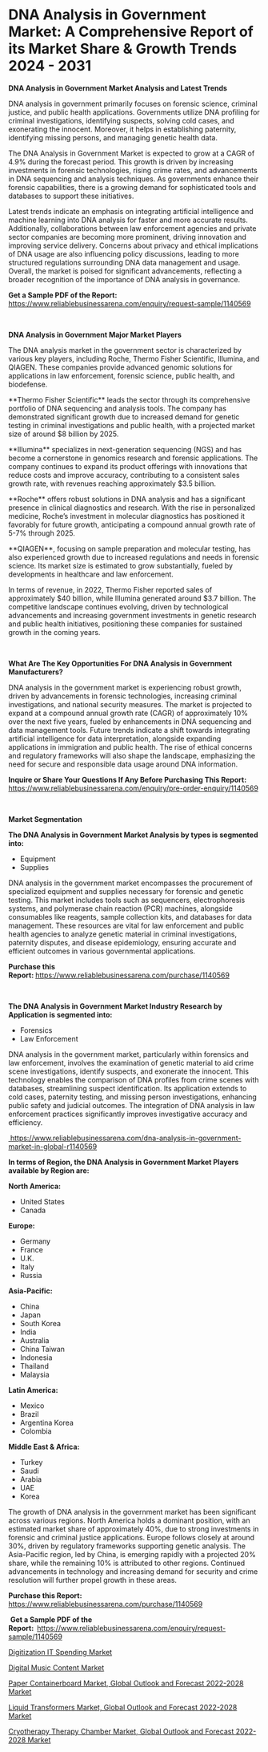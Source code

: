 <p><h1>DNA Analysis in Government Market: A Comprehensive Report of its Market Share & Growth Trends 2024 - 2031</h1></p><p><strong>DNA Analysis in Government Market Analysis and Latest Trends</strong></p>
<p><p>DNA analysis in government primarily focuses on forensic science, criminal justice, and public health applications. Governments utilize DNA profiling for criminal investigations, identifying suspects, solving cold cases, and exonerating the innocent. Moreover, it helps in establishing paternity, identifying missing persons, and managing genetic health data.</p><p>The DNA Analysis in Government Market is expected to grow at a CAGR of 4.9% during the forecast period. This growth is driven by increasing investments in forensic technologies, rising crime rates, and advancements in DNA sequencing and analysis techniques. As governments enhance their forensic capabilities, there is a growing demand for sophisticated tools and databases to support these initiatives.</p><p>Latest trends indicate an emphasis on integrating artificial intelligence and machine learning into DNA analysis for faster and more accurate results. Additionally, collaborations between law enforcement agencies and private sector companies are becoming more prominent, driving innovation and improving service delivery. Concerns about privacy and ethical implications of DNA usage are also influencing policy discussions, leading to more structured regulations surrounding DNA data management and usage. Overall, the market is poised for significant advancements, reflecting a broader recognition of the importance of DNA analysis in governance.</p></p>
<p><strong>Get a Sample PDF of the Report:&nbsp;</strong> <a href="https://www.reliablebusinessarena.com/enquiry/request-sample/1140569?utm_campaign=1174&utm_medium=2&utm_source=Github&utm_content=ia&utm_term=14102024&utm_id=dna-analysis-in-government">https://www.reliablebusinessarena.com/enquiry/request-sample/1140569</a></p>
<p>&nbsp;</p>
<p><strong>DNA Analysis in Government Major Market Players</strong></p>
<p><p>The DNA analysis market in the government sector is characterized by various key players, including Roche, Thermo Fisher Scientific, Illumina, and QIAGEN. These companies provide advanced genomic solutions for applications in law enforcement, forensic science, public health, and biodefense.</p><p>**Thermo Fisher Scientific** leads the sector through its comprehensive portfolio of DNA sequencing and analysis tools. The company has demonstrated significant growth due to increased demand for genetic testing in criminal investigations and public health, with a projected market size of around $8 billion by 2025.</p><p>**Illumina** specializes in next-generation sequencing (NGS) and has become a cornerstone in genomics research and forensic applications. The company continues to expand its product offerings with innovations that reduce costs and improve accuracy, contributing to a consistent sales growth rate, with revenues reaching approximately $3.5 billion.</p><p>**Roche** offers robust solutions in DNA analysis and has a significant presence in clinical diagnostics and research. With the rise in personalized medicine, Roche’s investment in molecular diagnostics has positioned it favorably for future growth, anticipating a compound annual growth rate of 5-7% through 2025.</p><p>**QIAGEN**, focusing on sample preparation and molecular testing, has also experienced growth due to increased regulations and needs in forensic science. Its market size is estimated to grow substantially, fueled by developments in healthcare and law enforcement.</p><p>In terms of revenue, in 2022, Thermo Fisher reported sales of approximately $40 billion, while Illumina generated around $3.7 billion. The competitive landscape continues evolving, driven by technological advancements and increasing government investments in genetic research and public health initiatives, positioning these companies for sustained growth in the coming years.</p></p>
<p>&nbsp;</p>
<p><strong>What Are The Key Opportunities For DNA Analysis in Government Manufacturers?</strong></p>
<p><p>DNA analysis in the government market is experiencing robust growth, driven by advancements in forensic technologies, increasing criminal investigations, and national security measures. The market is projected to expand at a compound annual growth rate (CAGR) of approximately 10% over the next five years, fueled by enhancements in DNA sequencing and data management tools. Future trends indicate a shift towards integrating artificial intelligence for data interpretation, alongside expanding applications in immigration and public health. The rise of ethical concerns and regulatory frameworks will also shape the landscape, emphasizing the need for secure and responsible data usage around DNA information.</p></p>
<p><strong>Inquire or Share Your Questions If Any Before Purchasing This Report:</strong> <a href="https://www.reliablebusinessarena.com/enquiry/pre-order-enquiry/1140569?utm_campaign=1174&utm_medium=2&utm_source=Github&utm_content=ia&utm_term=14102024&utm_id=dna-analysis-in-government">https://www.reliablebusinessarena.com/enquiry/pre-order-enquiry/1140569</a></p>
<p>&nbsp;</p>
<p><strong>Market Segmentation</strong></p>
<p><strong>The DNA Analysis in Government Market Analysis by types is segmented into:</strong></p>
<p><ul><li>Equipment</li><li>Supplies</li></ul></p>
<p><p>DNA analysis in the government market encompasses the procurement of specialized equipment and supplies necessary for forensic and genetic testing. This market includes tools such as sequencers, electrophoresis systems, and polymerase chain reaction (PCR) machines, alongside consumables like reagents, sample collection kits, and databases for data management. These resources are vital for law enforcement and public health agencies to analyze genetic material in criminal investigations, paternity disputes, and disease epidemiology, ensuring accurate and efficient outcomes in various governmental applications.</p></p>
<p><strong>Purchase this Report:&nbsp;</strong><a href="https://www.reliablebusinessarena.com/purchase/1140569?utm_campaign=1174&utm_medium=2&utm_source=Github&utm_content=ia&utm_term=14102024&utm_id=dna-analysis-in-government">https://www.reliablebusinessarena.com/purchase/1140569</a></p>
<p>&nbsp;</p>
<p><strong>The DNA Analysis in Government Market Industry Research by Application is segmented into:</strong></p>
<p><ul><li>Forensics</li><li>Law Enforcement</li></ul></p>
<p><p>DNA analysis in the government market, particularly within forensics and law enforcement, involves the examination of genetic material to aid crime scene investigations, identify suspects, and exonerate the innocent. This technology enables the comparison of DNA profiles from crime scenes with databases, streamlining suspect identification. Its application extends to cold cases, paternity testing, and missing person investigations, enhancing public safety and judicial outcomes. The integration of DNA analysis in law enforcement practices significantly improves investigative accuracy and efficiency.</p></p>
<p><a href="https://www.reliablebusinessarena.com/dna-analysis-in-government-market-in-global-r1140569?utm_campaign=1174&utm_medium=2&utm_source=Github&utm_content=ia&utm_term=14102024&utm_id=dna-analysis-in-government">&nbsp;https://www.reliablebusinessarena.com/dna-analysis-in-government-market-in-global-r1140569</a></p>
<p><strong>In terms of Region, the DNA Analysis in Government Market Players available by Region are:</strong></p>
<p>
    <p> <strong> North America: </strong>
        <ul>
            <li>United States</li>
            <li>Canada</li>
        </ul>
        </p> 
    <p> <strong> Europe: </strong>
        <ul>
            <li>Germany</li>
            <li>France</li>
            <li>U.K.</li>
            <li>Italy</li>
            <li>Russia</li>
        </ul>
        </p> 
    <p> <strong> Asia-Pacific: </strong>
        <ul>
            <li>China</li>
            <li>Japan</li>
            <li>South Korea</li>
            <li>India</li>
            <li>Australia</li>
            <li>China Taiwan</li>
            <li>Indonesia</li>
            <li>Thailand</li>
            <li>Malaysia</li>
        </ul>
        </p> 
    <p> <strong> Latin America: </strong>
        <ul>
            <li>Mexico</li>
            <li>Brazil</li>
            <li>Argentina Korea</li>
            <li>Colombia</li>
        </ul>
        </p> 
    <p> <strong> Middle East & Africa: </strong>
        <ul>
            <li>Turkey</li>
            <li>Saudi</li>
            <li>Arabia</li>
            <li>UAE</li>
            <li>Korea</li>
        </ul>
    </p>
    </p>
<p><p>The growth of DNA analysis in the government market has been significant across various regions. North America holds a dominant position, with an estimated market share of approximately 40%, due to strong investments in forensic and criminal justice applications. Europe follows closely at around 30%, driven by regulatory frameworks supporting genetic analysis. The Asia-Pacific region, led by China, is emerging rapidly with a projected 20% share, while the remaining 10% is attributed to other regions. Continued advancements in technology and increasing demand for security and crime resolution will further propel growth in these areas.</p></p>
<p><strong>Purchase this Report: </strong><a href="https://www.reliablebusinessarena.com/purchase/1140569?utm_campaign=1174&utm_medium=2&utm_source=Github&utm_content=ia&utm_term=14102024&utm_id=dna-analysis-in-government">https://www.reliablebusinessarena.com/purchase/1140569</a></p>
<p>&nbsp;<strong>Get a Sample PDF of the Report:&nbsp;&nbsp;</strong><a href="https://www.reliablebusinessarena.com/enquiry/request-sample/1140569?utm_campaign=1174&utm_medium=2&utm_source=Github&utm_content=ia&utm_term=14102024&utm_id=dna-analysis-in-government">https://www.reliablebusinessarena.com/enquiry/request-sample/1140569</a></p>
<p><strong></strong></p>
<p><p><a href="https://github.com/raymederonmot/Market-Research-Report-List-1/blob/main/digitization-it-spending-market.md?utm_campaign=1174&utm_medium=2&utm_source=Github&utm_content=ia&utm_term=14102024&utm_id=dna-analysis-in-government">Digitization IT Spending Market</a></p><p><a href="https://github.com/caetlinivcar/Market-Research-Report-List-1/blob/main/digital-music-content-market.md?utm_campaign=1174&utm_medium=2&utm_source=Github&utm_content=ia&utm_term=14102024&utm_id=dna-analysis-in-government">Digital Music Content Market</a></p><p><a href="https://www.linkedin.com/pulse/global-paper-containerboard-market-outlook-forecast-2022-2028-emttf?utm_campaign=1174&utm_medium=2&utm_source=Github&utm_content=ia&utm_term=14102024&utm_id=dna-analysis-in-government">Paper Containerboard Market, Global Outlook and Forecast 2022-2028 Market</a></p><p><a href="https://www.linkedin.com/pulse/liquid-transformers-market-global-outlook-forecast-2022-2028-evolution-fxt5e?utm_campaign=1174&utm_medium=2&utm_source=Github&utm_content=ia&utm_term=14102024&utm_id=dna-analysis-in-government">Liquid Transformers Market, Global Outlook and Forecast 2022-2028 Market</a></p><p><a href="https://www.linkedin.com/pulse/cryotherapy-therapy-chamber-market-global-outlook-forecast-jejhe?utm_campaign=1174&utm_medium=2&utm_source=Github&utm_content=ia&utm_term=14102024&utm_id=dna-analysis-in-government">Cryotherapy Therapy Chamber Market, Global Outlook and Forecast 2022-2028 Market</a></p></p>